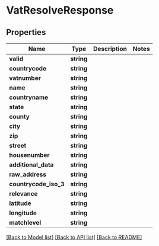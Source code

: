 # VatResolveResponse

## Properties
Name | Type | Description | Notes
------------ | ------------- | ------------- | -------------
**valid** | **string** |  | 
**countrycode** | **string** |  | 
**vatnumber** | **string** |  | 
**name** | **string** |  | 
**countryname** | **string** |  | 
**state** | **string** |  | 
**county** | **string** |  | 
**city** | **string** |  | 
**zip** | **string** |  | 
**street** | **string** |  | 
**housenumber** | **string** |  | 
**additional_data** | **string** |  | 
**raw_address** | **string** |  | 
**countrycode_iso_3** | **string** |  | 
**relevance** | **string** |  | 
**latitude** | **string** |  | 
**longitude** | **string** |  | 
**matchlevel** | **string** |  | 

[[Back to Model list]](../README.md#documentation-for-models) [[Back to API list]](../README.md#documentation-for-api-endpoints) [[Back to README]](../README.md)


